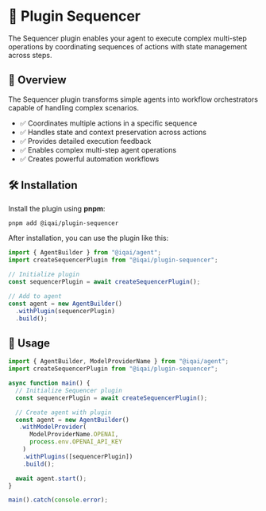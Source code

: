 # 🔄 Plugin Sequencer

The Sequencer plugin enables your agent to execute complex multi-step operations by coordinating sequences of actions with state management across steps.


## 📌 Overview

The Sequencer plugin transforms simple agents into workflow orchestrators capable of handling complex scenarios.

- ✅ Coordinates multiple actions in a specific sequence
- ✅ Handles state and context preservation across actions
- ✅ Provides detailed execution feedback
- ✅ Enables complex multi-step agent operations
- ✅ Creates powerful automation workflows


## 🛠 Installation

Install the plugin using **pnpm**:

```bash
pnpm add @iqai/plugin-sequencer
```

After installation, you can use the plugin like this:

```typescript
import { AgentBuilder } from "@iqai/agent";
import createSequencerPlugin from "@iqai/plugin-sequencer";

// Initialize plugin
const sequencerPlugin = await createSequencerPlugin();

// Add to agent
const agent = new AgentBuilder()
  .withPlugin(sequencerPlugin)
  .build();
```

## 🚀 Usage

```typescript
import { AgentBuilder, ModelProviderName } from "@iqai/agent";
import createSequencerPlugin from "@iqai/plugin-sequencer";

async function main() {
  // Initialize Sequencer plugin
  const sequencerPlugin = await createSequencerPlugin();

  // Create agent with plugin
  const agent = new AgentBuilder()
   .withModelProvider(
      ModelProviderName.OPENAI,
      process.env.OPENAI_API_KEY
    )
    .withPlugins([sequencerPlugin])
    .build();

  await agent.start();
}

main().catch(console.error);
```
